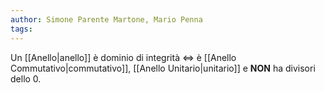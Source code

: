 ```yaml
---
author: Simone Parente Martone, Mario Penna
tags:
---
```

Un [[Anello|anello]] è dominio di integrità $\iff$ è [[Anello Commutativo|commutativo]], [[Anello Unitario|unitario]] e **NON** ha divisori dello 0.